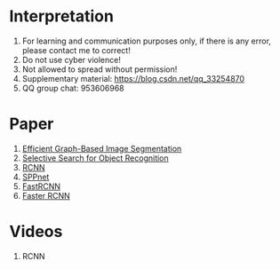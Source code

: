# Interpretation    
1. For learning and communication purposes only, if there is any error, please contact me to correct!    
2. Do not use cyber violence!    
3. Not allowed to spread without permission!      
4. Supplementary material: https://blog.csdn.net/qq_33254870   
4. QQ group chat: 953606968     



# Paper     
1. [Efficient Graph-Based Image Segmentation](https://link.springer.com/article/10.1023/B:VISI.0000022288.19776.77)      
2. [Selective Search for Object Recognition](https://www.koen.me/research/selectivesearch/)      
3. [RCNN](https://arxiv.org/pdf/1311.2524.pdf)     
4. [SPPnet](https://arxiv.org/abs/1406.4729)
4. [FastRCNN](https://arxiv.org/abs/1504.08083)    
5. [Faster RCNN](https://arxiv.org/abs/1506.01497)


# Videos         
1. RCNN   
